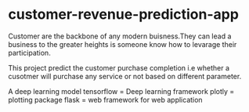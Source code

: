 # customer-revenue-prediction-app



Customer are the backbone of any modern buisness.They can lead a business to the greater heights is someone know how to levarage their participation.

This project predict the customer purchase completion i.e whether a cusotmer will purchase any service or not based on different parameter.


A deep learning model 
tensorflow = Deep learning framework
plotly = plotting package
flask = web framework for web application



